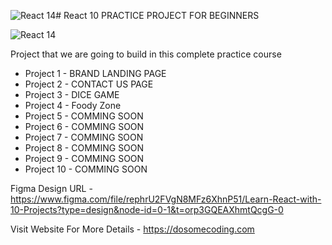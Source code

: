![React 14](https://github.com/anshuopinion/React-10-Projects/assets/50476777/362f03e0-1fbb-479d-b82d-9dd0a3e5dd46)# React 10 PRACTICE PROJECT FOR BEGINNERS

![React 14](https://github.com/anshuopinion/React-10-Projects/assets/50476777/2439f746-a57c-41a2-a623-d4be7de3df26)


Project that we are going to build in this complete practice course

- Project 1 - BRAND LANDING PAGE
- Project 2 - CONTACT US PAGE
- Project 3 - DICE GAME
- Project 4 - Foody Zone
- Project 5 - COMMING SOON
- Project 6 - COMMING SOON
- Project 7 - COMMING SOON
- Project 8 - COMMING SOON
- Project 9 - COMMING SOON
- Project 10 - COMMING SOON

Figma Design URL - https://www.figma.com/file/rephrU2FVgN8MFz6XhnP51/Learn-React-with-10-Projects?type=design&node-id=0-1&t=orp3GQEAXhmtQcgG-0

Visit Website For More Details - https://dosomecoding.com
